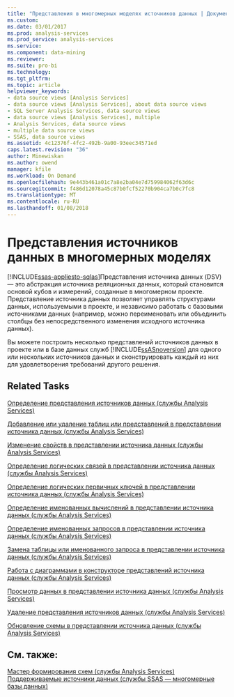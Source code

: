 ```yaml
---
title: "Представления в многомерных моделях источников данных | Документы Microsoft"
ms.custom: 
ms.date: 03/01/2017
ms.prod: analysis-services
ms.prod_service: analysis-services
ms.service: 
ms.component: data-mining
ms.reviewer: 
ms.suite: pro-bi
ms.technology: 
ms.tgt_pltfrm: 
ms.topic: article
helpviewer_keywords:
- data source views [Analysis Services]
- data source views [Analysis Services], about data source views
- SQL Server Analysis Services, data source views
- data source views [Analysis Services], multiple
- Analysis Services, data source views
- multiple data source views
- SSAS, data source views
ms.assetid: 4c12376f-4fc2-492b-9a00-93eec34571ed
caps.latest.revision: "36"
author: Minewiskan
ms.author: owend
manager: kfile
ms.workload: On Demand
ms.openlocfilehash: 9e443b461a01c7a8e2ba04e7d759984062f63d6c
ms.sourcegitcommit: f486d12078a45c87b0fcf52270b904ca7b0c7fc8
ms.translationtype: MT
ms.contentlocale: ru-RU
ms.lasthandoff: 01/08/2018
---
```

# <a name="data-source-views-in-multidimensional-models"></a>Представления источников данных в многомерных моделях
[!INCLUDE[ssas-appliesto-sqlas](../../includes/ssas-appliesto-sqlas.md)]Представления источника данных (DSV) — это абстракция источника реляционных данных, который становится основой кубов и измерений, созданные в многомерном проекте. Представление источника данных позволяет управлять структурами данных, используемыми в проекте, и независимо работать с базовыми источниками данных (например, можно переименовать или объединить столбцы без непосредственного изменения исходного источника данных).  
  
 Вы можете построить несколько представлений источников данных в проекте или в базе данных служб [!INCLUDE[ssASnoversion](../../includes/ssasnoversion-md.md)] для одного или нескольких источников данных и сконструировать каждый из них для удовлетворения требований другого решения.  
  
## <a name="related-tasks"></a>Related Tasks  
 [Определение представления источников данных (службы Analysis Services)](../../analysis-services/multidimensional-models/defining-a-data-source-view-analysis-services.md)  
  
 [Добавление или удаление таблиц или представлений в представлении источника данных (службы Analysis Services)](../../analysis-services/multidimensional-models/adding-or-removing-tables-or-views-in-a-data-source-view-analysis-services.md)  
  
 [Изменение свойств в представлении источника данных (службы Analysis Services)](../../analysis-services/multidimensional-models/change-properties-in-a-data-source-view-analysis-services.md)  
  
 [Определение логических связей в представлении источника данных (службы Analysis Services)](../../analysis-services/multidimensional-models/define-logical-relationships-in-a-data-source-view-analysis-services.md)  
  
 [Определение логических первичных ключей в представлении источника данных (службы Analysis Services)](../../analysis-services/multidimensional-models/define-logical-primary-keys-in-a-data-source-view-analysis-services.md)  
  
 [Определение именованных вычислений в представлении источника данных (службы Analysis Services)](../../analysis-services/multidimensional-models/define-named-calculations-in-a-data-source-view-analysis-services.md)  
  
 [Определение именованных запросов в представлении источника данных (службы Analysis Services)](../../analysis-services/multidimensional-models/define-named-queries-in-a-data-source-view-analysis-services.md)  
  
 [Замена таблицы или именованного запроса в представлении источника данных (службы Analysis Services)](../../analysis-services/multidimensional-models/replace-a-table-or-a-named-query-in-a-data-source-view-analysis-services.md)  
  
 [Работа с диаграммами в конструкторе представлений источника данных (службы Analysis Services)](../../analysis-services/multidimensional-models/work-with-diagrams-in-data-source-view-designer-analysis-services.md)  
  
 [Просмотр данных в представлении источника данных (службы Analysis Services)](../../analysis-services/multidimensional-models/explore-data-in-a-data-source-view-analysis-services.md)  
  
 [Удаление представления источников данных (службы Analysis Services)](../../analysis-services/multidimensional-models/delete-a-data-source-view-analysis-services.md)  
  
 [Обновление схемы в представлении источника данных (службы Analysis Services)](../../analysis-services/multidimensional-models/refresh-the-schema-in-a-data-source-view-analysis-services.md)  
  
## <a name="see-also"></a>См. также:  
 [Мастер формирования схем (службы Analysis Services)](../../analysis-services/multidimensional-models/schema-generation-wizard-analysis-services.md)   
 [Поддерживаемые источники данных (службы SSAS — многомерные базы данных)](../../analysis-services/multidimensional-models/supported-data-sources-ssas-multidimensional.md)  
  
  
